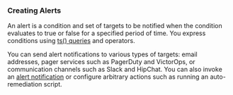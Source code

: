 ### Creating Alerts

An alert is a condition and set of targets to be notified when the condition evaluates to true or false for a specified
period of time. You express conditions using [ts() queries](https://docs.wavefront.com/query_language_getting_started.html) and
operators.

You can send alert notifications to various types of targets: email addresses, pager services such as
PagerDuty and VictorOps, or communication channels such as Slack and HipChat. You can also invoke an [alert notification](https://docs.wavefront.com/webhooks_alert_notification.html) or configure arbitrary actions such as 
running an auto-remediation script.
